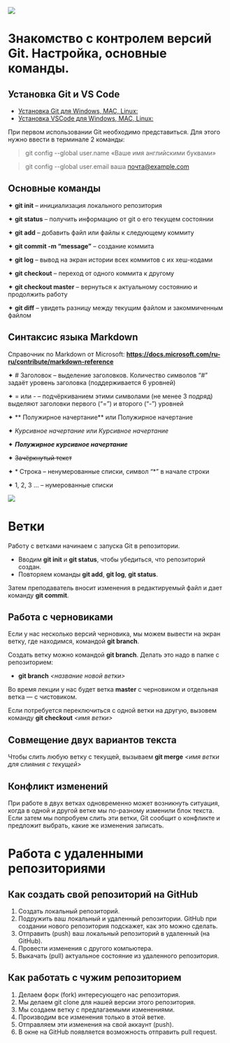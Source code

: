 ![](01.png)
# **Знакомство с контролем версий Git. Настройка, основные команды.**

## Установка Git и VS Code
* [Установка Git для Windows, MAC, Linux:](https://git-scm.com/downloads) 
* [Установка VSCode для Windows, MAC, Linux:](https://code.visualstudio.com/Download)

При первом использовании Git необходимо представиться. Для этого нужно ввести в терминале 2 команды:

> git config --global user.name «Ваше имя английскими буквами» 

> git config --global user.email ваша почта@example.com

## Основные команды
✦ **git init** – инициализация локального репозитория

✦	**git status** – получить информацию от git о его текущем состоянии

✦	**git add** – добавить файл или файлы к следующему коммиту

✦	**git commit -m “message”** – создание коммита

✦	**git log** – вывод на экран истории всех коммитов с их хеш-кодами

✦	**git checkout** – переход от одного коммита к другому

✦	**git checkout master** – вернуться к актуальному состоянию и продолжить работу

✦	**git diff** – увидеть разницу между текущим файлом и закоммиченным файлом

## Синтаксис языка Markdown
Справочник по Markdown от Microsoft:
**https://docs.microsoft.com/ru-ru/contribute/markdown-reference**

✦	# Заголовок – выделение заголовков. Количество символов “#” задаёт уровень заголовка (поддерживается 6 уровней)

✦	= или - – подчёркиванием этими символами (не менее 3 подряд) выделяют заголовки первого (“=”) и второго (“-”) уровней

✦	** Полужирное начертание** или	Полужирное начертание

✦	*Курсивное начертание* или _Курсивное начертание_

✦	***Полужирное курсивное начертание***

✦	~~Зачёркнутый текст~~

✦	* Строка – ненумерованные списки, символ “*” в начале строки

✦	1, 2, 3 … – нумерованные списки

![](02.png)

# Ветки

Работу с ветками начинаем с запуска Git
в репозитории.
* Вводим **git init** и **git status**, чтобы убедиться,
что репозиторий создан.
* Повторяем команды **git add**, **git log**, **git status**.

Затем преподаватель вносит изменения в
редактируемый файл и дает команду **git commit**.

## Работа с черновиками

Если у нас несколько версий черновика, мы
можем вывести на экран ветку, где находимся,
командой **git branch**.

Создать ветку можно командой **git branch**.
Делать это надо в папке с репозиторием:

* **git branch** *<название новой ветки>*

Во время лекции у нас будет ветка **master** с
черновиком и отдельная ветка — с чистовиком.

Если потребуется переключиться с одной ветки
на другую, вызовем команду **git checkout** *<имя
ветки>*

## Совмещение двух вариантов текста

Чтобы слить любую ветку с текущей, вызываем
**git merge** *<имя ветки для слияния с текущей>*

## Конфликт изменений

При работе в двух ветках одновременно может
возникнуть ситуация, когда в одной и другой
ветке мы по-разному изменили блок текста.
Если затем мы попробуем слить эти ветки, Git
сообщит о конфликте и предложит выбрать,
какие же изменения записать.

# Работа с удаленными репозиториями
## Как создать свой репозиторий на GitHub
1. Создать локальный репозиторий.
2. Подружить ваш локальный и удаленный репозитории. GitHub при создании нового репозитория подскажет, как это можно сделать.
3. Отправить (push) ваш локальный репозиторий в удаленный (на GitHub).
4. Провести изменения с другого компьютера.
5. Выкачать (pull) актуальное состояние из удаленного репозитория.

## Как работать с чужим репозиторием
1. Делаем форк (fork) интересующего нас репозитория.
2. Мы делаем git clone для нашей версии этого репозитория.
3. Мы создаем ветку с предлагаемыми изменениями.
4. Производим все изменения только в этой ветке.
5. Отправляем эти изменения на свой аккаунт (push).
6. В окне на GitHub появляется возможность отправить pull request.
